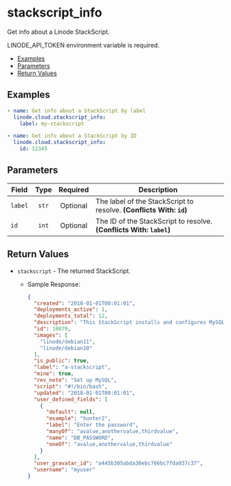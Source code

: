 # stackscript_info

Get info about a Linode StackScript.

LINODE_API_TOKEN environment variable is required.

- [Examples](#examples)
- [Parameters](#parameters)
- [Return Values](#return-values)

## Examples

```yaml
- name: Get info about a StackScript by label
  linode.cloud.stackscript_info:
    label: my-stackscript
```

```yaml
- name: Get info about a StackScript by ID
  linode.cloud.stackscript_info:
    id: 12345
```


## Parameters

| Field     | Type | Required | Description                                                                  |
|-----------|------|----------|------------------------------------------------------------------------------|
| `label` | <center>`str`</center> | <center>Optional</center> | The label of the StackScript to resolve.  **(Conflicts With: `id`)** |
| `id` | <center>`int`</center> | <center>Optional</center> | The ID of the StackScript to resolve.  **(Conflicts With: `label`)** |

## Return Values

- `stackscript` - The returned StackScript.

    - Sample Response:
        ```json
        {
          "created": "2018-01-01T00:01:01",
          "deployments_active": 1,
          "deployments_total": 12,
          "description": "This StackScript installs and configures MySQL",
          "id": 10079,
          "images": [
            "linode/debian11",
            "linode/debian10"
          ],
          "is_public": true,
          "label": "a-stackscript",
          "mine": true,
          "rev_note": "Set up MySQL",
          "script": "#!/bin/bash",
          "updated": "2018-01-01T00:01:01",
          "user_defined_fields": [
            {
              "default": null,
              "example": "hunter2",
              "label": "Enter the password",
              "manyOf": "avalue,anothervalue,thirdvalue",
              "name": "DB_PASSWORD",
              "oneOf": "avalue,anothervalue,thirdvalue"
            }
          ],
          "user_gravatar_id": "a445b305abda30ebc766bc7fda037c37",
          "username": "myuser"
        }
        ```


